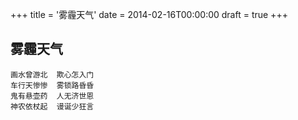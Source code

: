 +++
title = '雾霾天气'
date = 2014-02-16T00:00:00
draft = true
+++
## 雾霾天气

```text
画水曾游北  欺心怎入门
车行天惨惨  雾锁路昏昏
鬼有悬壶药  人无济世恩
神农依杖起  谩诞少狂言
```
